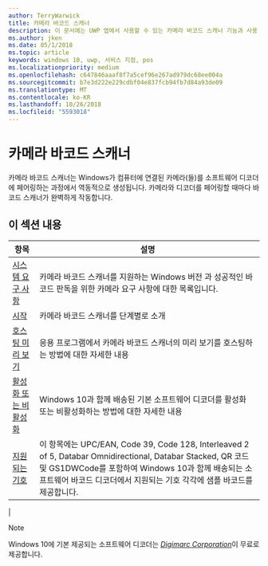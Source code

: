 ```yaml
---
author: TerryWarwick
title: 카메라 바코드 스캐너
description: 이 문서에는 UWP 앱에서 사용할 수 있는 카메라 바코드 스캐너 기능과 사용 방법을 보여 주는 방법 문서의 링크가 나와 있습니다.
ms.author: jken
ms.date: 05/1/2018
ms.topic: article
keywords: windows 10, uwp, 서비스 지점, pos
ms.localizationpriority: medium
ms.openlocfilehash: c647846aaaf8f7a5cef96e267ad979dc68ee004a
ms.sourcegitcommit: b7e3d222e229cdbf04e837fcb94fb7d84a93de09
ms.translationtype: MT
ms.contentlocale: ko-KR
ms.lasthandoff: 10/26/2018
ms.locfileid: "5593018"
---
```

# <a name="camera-barcode-scanner"></a>카메라 바코드 스캐너
카메라 바코드 스캐너는 Windows가 컴퓨터에 연결된 카메라(들)를 소프트웨어 디코더에 페어링하는 과정에서 역동적으로 생성됩니다.  카메라와 디코더를 페어링할 때마다 바코드 스캐너가 완벽하게 작동합니다.   

## <a name="in-this-section"></a>이 섹션 내용
|항목 |설명 |
|------|------------|
| [시스템 요구 사항](pos-camerabarcode-system-requirements.md)  | 카메라 바코드 스캐너를 지원하는 Windows 버전 과 성공적인 바코드 판독을 위한 카메라 요구 사항에 대한 목록입니다. |
| [시작](pos-camerabarcode-get-started.md)              | 카메라 바코드 스캐너를 단계별로 소개 |
| [호스팅 미리 보기](pos-camerabarcode-hosting-preview.md)          | 응용 프로그램에서 카메라 바코드 스캐너의 미리 보기를 호스팅하는 방법에 대한 자세한 내용 |
| [활성화 또는 비활성화](pos-camerabarcode-enable-disable.md)         | Windows 10과 함께 배송된 기본 소프트웨어 디코더를 활성화 또는 비활성화하는 방법에 대한 자세한 내용 |
| [지원되는 기호](pos-camerabarcode-symbologies.md) | 이 항목에는 UPC/EAN, Code 39, Code 128, Interleaved 2 of 5, Databar Omnidirectional, Databar Stacked, QR 코드 및 GS1DWCode를 포함하여 Windows 10과 함께 배송되는 소프트웨어 바코드 디코더에서 지원되는 기호 각각에 샘플 바코드를 제공합니다. |
| 

> [!NOTE]
> Windows 10에 기본 제공되는 소프트웨어 디코더는  [*Digimarc Corporation*](https://www.digimarc.com/)이 무료로 제공합니다.
